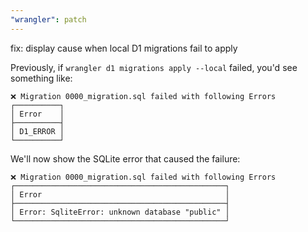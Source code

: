 ```yaml
---
"wrangler": patch
---
```


fix: display cause when local D1 migrations fail to apply

Previously, if `wrangler d1 migrations apply --local` failed, you'd see something like:

```
❌ Migration 0000_migration.sql failed with following Errors
┌──────────┐
│ Error    │
├──────────┤
│ D1_ERROR │
└──────────┘
```

We'll now show the SQLite error that caused the failure:

```
❌ Migration 0000_migration.sql failed with following Errors
┌───────────────────────────────────────────────┐
│ Error                                         │
├───────────────────────────────────────────────┤
│ Error: SqliteError: unknown database "public" │
└───────────────────────────────────────────────┘
```

